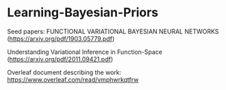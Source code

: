# Learning-Bayesian-Priors

Seed papers:
FUNCTIONAL VARIATIONAL BAYESIAN
NEURAL NETWORKS (https://arxiv.org/pdf/1903.05779.pdf)

Understanding Variational Inference in Function-Space (https://arxiv.org/pdf/2011.09421.pdf)

Overleaf document describing the work: https://www.overleaf.com/read/vmphwrkqtfrw
